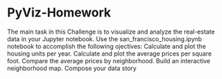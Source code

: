 # PyViz-Homework

The main task in this Challenge is to visualize and analyze the real-estate data in your Jupyter notebook. Use the san_francisco_housing.ipynb notebook to accomplish the following ojectives:
Calculate and plot the housing units per year.
Calculate and plot the average prices per square foot.
Compare the average prices by neighborhood.
Build an interactive neighborhood map.
Compose your data story